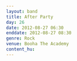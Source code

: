 ```yaml
---
layout: band
title: After Party
day: 26
date: 2012-08-27 06:30
enddate: 2012-08-27 08:30
genre: Rock
venue: Booha The Academy
content_hu: 
---
```

